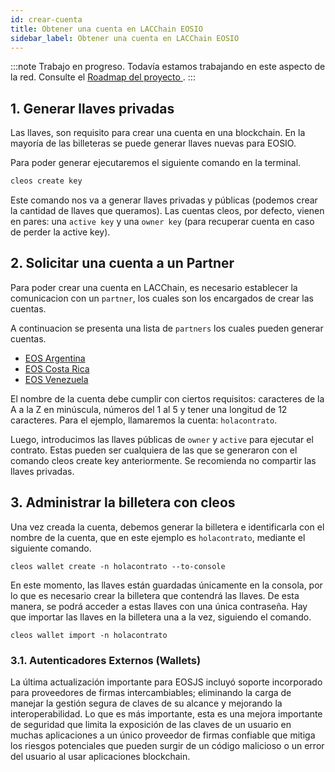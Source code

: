 ```yaml
---
id: crear-cuenta
title: Obtener una cuenta en LACChain EOSIO
sidebar_label: Obtener una cuenta en LACChain EOSIO
---
```


:::note 
Trabajo en progreso. Todavía estamos trabajando en este aspecto de la red. Consulte el [Roadmap del proyecto ](./roadmap.md).
:::

## 1. Generar llaves privadas

Las llaves, son requisito para crear una cuenta en una blockchain. En la mayoría de las billeteras se puede generar llaves nuevas para EOSIO.

Para poder generar ejecutaremos el siguiente comando en la terminal.

```bash
cleos create key
```

Este comando nos va a generar llaves privadas y públicas (podemos crear la cantidad de llaves que queramos). Las cuentas cleos, por defecto, vienen en pares: una `active key` y una `owner key` (para recuperar cuenta en caso de perder la active key).

## 2. Solicitar una cuenta a un Partner

Para poder crear una cuenta en LACChain, es necesario establecer la comunicacion con un `partner`, los cuales son los encargados de crear las cuentas.  

A continuacion se presenta una lista de `partners` los cuales pueden generar cuentas. 

- [EOS Argentina](https://www.eosargentina.io/)
- [EOS Costa Rica](https://es.eoscostarica.io/)
- [EOS Venezuela](https://eosvenezuela.io//)


El nombre de la cuenta debe cumplir con ciertos requisitos: caracteres de la A a la Z en minúscula, números del 1 al 5 y tener una longitud de 12 caracteres. Para el ejemplo, llamaremos la cuenta: `holacontrato`.

Luego, introducimos las llaves públicas de `owner` y `active` para ejecutar el contrato. Estas pueden ser cualquiera de las que se generaron con el comando cleos create key anteriormente. Se recomienda no compartir las llaves privadas.


## 3. Administrar la billetera con cleos

Una vez creada la cuenta, debemos generar la billetera e identificarla con el nombre de la cuenta, que en este ejemplo es `holacontrato`, mediante el siguiente comando.

```
cleos wallet create -n holacontrato --to-console
```

En este momento, las llaves están guardadas únicamente en la consola, por lo que es necesario crear la billetera que contendrá las llaves. De esta manera, se podrá acceder a estas llaves con una única contraseña. Hay que importar las llaves en la billetera una a la vez, siguiendo el comando.

```
cleos wallet import -n holacontrato
```` 

### 3.1. Autenticadores Externos (Wallets)

La última actualización importante para EOSJS incluyó soporte incorporado para proveedores de firmas intercambiables; eliminando la carga de manejar la gestión segura de claves de su alcance y mejorando la interoperabilidad. Lo que es más importante, esta es una mejora importante de seguridad que limita la exposición de las claves de un usuario en muchas aplicaciones a un único proveedor de firmas confiable que mitiga los riesgos potenciales que pueden surgir de un código malicioso o un error del usuario al usar aplicaciones blockchain.
